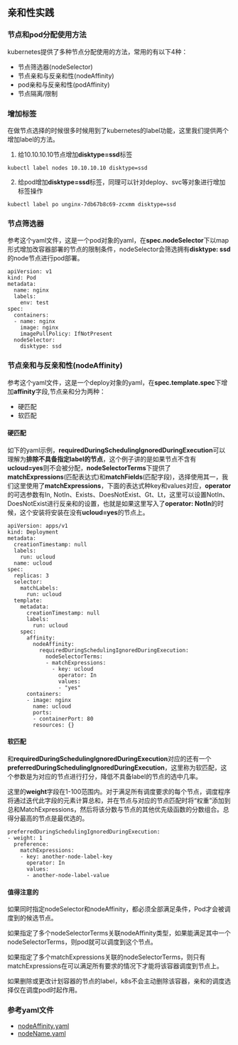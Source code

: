 

## 亲和性实践

### 节点和pod分配使用方法

kubernetes提供了多种节点分配使用的方法，常用的有以下4种：

* 节点筛选器(nodeSelector)
* 节点亲和与反亲和性(nodeAffinity)
* pod亲和与反亲和性(podAffinity)
* 节点隔离/限制

### 增加标签

在做节点选择的时候很多时候用到了kubernetes的label功能，这里我们提供两个增加label的方法。

1. 给10.10.10.10节点增加**disktype=ssd**标签

```
kubectl label nodes 10.10.10.10 disktype=ssd
```

2. 给pod增加**disktype=ssd**标签，同理可以针对deploy、svc等对象进行增加标签操作

```
kubectl label po unginx-7db67b8c69-zcxmm disktype=ssd
```

### 节点筛选器

参考这个yaml文件，这是一个pod对象的yaml，在**spec.nodeSelector**下以map形式增加改容器部署的节点的限制条件，nodeSelector会筛选拥有**disktype: ssd**的node节点进行pod部署。

```
apiVersion: v1
kind: Pod
metadata:
  name: nginx
  labels:
    env: test
spec:
  containers:
  - name: nginx
    image: nginx
    imagePullPolicy: IfNotPresent
  nodeSelector:
    disktype: ssd
```


### 节点亲和与反亲和性(nodeAffinity)

参考这个yaml文件，这是一个deploy对象的yaml，在**spec.template.spec**下增加**affinity**字段,节点亲和分为两种：

* 硬匹配
* 软匹配

#### 硬匹配

如下的yaml示例，**requiredDuringSchedulingIgnoredDuringExecution**可以理解为**排除不具备指定label的节点**，这个例子讲的是如果节点不含有**ucloud=yes**则不会被分配，**nodeSelectorTerms**下提供了**matchExpressions**(匹配表达式)和**matchFields**(匹配字段)，选择使用其一，我们这里使用了**matchExpressions**，下面的表达式种key和values对应，**operator**的可选参数有In, NotIn、Exists、DoesNotExist、Gt、Lt，这里可以设置NotIn、DoesNotExist进行反亲和的设置，也就是如果这里写入了**operator: NotIn**的时候，这个安装将安装在没有**ucloud=yes**的节点上。

```
apiVersion: apps/v1
kind: Deployment
metadata:
  creationTimestamp: null
  labels:
    run: ucloud
  name: ucloud
spec:
  replicas: 3
  selector:
    matchLabels:
      run: ucloud
  template:
    metadata:
      creationTimestamp: null
      labels:
        run: ucloud
    spec:
      affinity:
        nodeAffinity:
          requiredDuringSchedulingIgnoredDuringExecution: 
            nodeSelectorTerms: 
            - matchExpressions:
              - key: ucloud
                operator: In
                values:
                - "yes"
      containers:
      - image: nginx
        name: ucloud
        ports:
        - containerPort: 80
        resources: {}
```

#### 软匹配

和**requiredDuringSchedulingIgnoredDuringExecution**对应的还有一个 **preferredDuringSchedulingIgnoredDuringExecution**，这里称为软匹配，这个参数是为对应的节点进行打分，降低不具备label的节点的选中几率。

这里的**weight**字段在1-100范围内。对于满足所有调度要求的每个节点，调度程序将通过迭代此字段的元素计算总和，并在节点与对应的节点匹配时将“权重”添加到总和MatchExpressions，然后将该分数与节点的其他优先级函数的分数组合。总得分最高的节点是最优选的。

```
preferredDuringSchedulingIgnoredDuringExecution:
- weight: 1
  preference:
    matchExpressions:
    - key: another-node-label-key
      operator: In
      values:
      - another-node-label-value
```

#### 值得注意的

如果同时指定nodeSelector和nodeAffinity，都必须全部满足条件，Pod才会被调度到的候选节点。

如果指定了多个nodeSelectorTerms关联nodeAffinity类型，如果能满足其中一个nodeSelectorTerms，则pod就可以调度到这个节点。

如果指定了多个matchExpressions关联的nodeSelectorTerms，则只有 matchExpressions在可以满足所有要求的情况下才能将该容器调度到节点上。

如果删除或更改计划容器的节点的label，k8s不会主动删除该容器，亲和的调度选择仅在调度pod时起作用。

### 参考yaml文件

* [nodeAffinity.yaml](https://github.com/UCloudDocs/uk8s/blob/master/yaml/nodeAffinity.yaml)
* [nodeName.yaml](https://github.com/UCloudDocs/uk8s/blob/master/yaml/nodeName.yaml)


